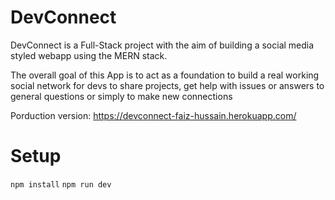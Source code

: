 # DevConnect
DevConnect is a Full-Stack project with the aim of building a social media styled webapp using the MERN stack. 

The overall goal of this App is to act as a foundation to build a real working social network for devs to share projects, get help with issues or answers to general questions or simply to make new connections

Porduction version: https://devconnect-faiz-hussain.herokuapp.com/

# Setup
`npm install`
`npm run dev`
